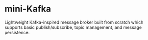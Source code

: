 # mini-Kafka
Lightweight Kafka-inspired message broker built from scratch which supports basic publish/subscribe, topic management, and message persistence.
